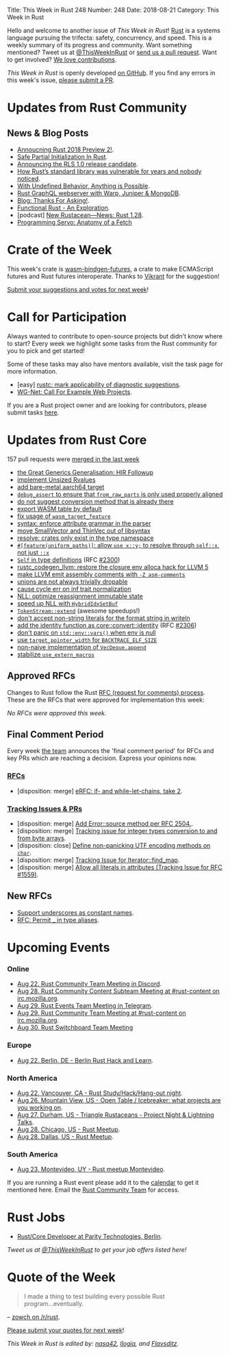 Title: This Week in Rust 248
Number: 248
Date: 2018-08-21
Category: This Week in Rust

Hello and welcome to another issue of *This Week in Rust*!
[Rust](http://rust-lang.org) is a systems language pursuing the trifecta: safety, concurrency, and speed.
This is a weekly summary of its progress and community.
Want something mentioned? Tweet us at [@ThisWeekInRust](https://twitter.com/ThisWeekInRust) or [send us a pull request](https://github.com/cmr/this-week-in-rust).
Want to get involved? [We love contributions](https://github.com/rust-lang/rust/blob/master/CONTRIBUTING.md).

*This Week in Rust* is openly developed [on GitHub](https://github.com/cmr/this-week-in-rust).
If you find any errors in this week's issue, [please submit a PR](https://github.com/cmr/this-week-in-rust/pulls).

# Updates from Rust Community

## News & Blog Posts

* [Annoucning Rust 2018 Preview 2!](https://internals.rust-lang.org/t/annoucning-rust-2018-preview-2/8218).
* [Safe Partial Initialization In Rust](https://scottjmaddox.github.io/Safe-partial-initialization-in-Rust/).
* [Announcing the RLS 1.0 release candidate](https://www.ncameron.org/blog/rls-1-0-release-candidate/).
* [How Rust’s standard library was vulnerable for years and nobody noticed](https://medium.com/@shnatsel/how-rusts-standard-library-was-vulnerable-for-years-and-nobody-noticed-aebf0503c3d6).
* [With Undefined Behavior, Anything is Possible](https://raphlinus.github.io/programming/rust/2018/08/17/undefined-behavior.html).
* [Rust GraphQL webserver with Warp, Juniper & MongoDB](http://alex.amiran.it/post/2018-08-16-rust-graphql-webserver-with-warp-juniper-and-mongodb.html).
* [Blog: Thanks For Asking!](https://llogiq.github.io/2018/08/16/ask.html).
* [Functional Rust - An Exploration](https://www.infoq.com/presentations/functional-rust).
* [podcast] [New Rustacean—News: Rust 1.28](https://newrustacean.com/show_notes/news/rust_1_28/).
* [Programming Servo: Anatomy of a Fetch](https://medium.com/programming-servo/anatomy-of-a-fetch-8872a5c843cd)

# Crate of the Week

This week's crate is [wasm-bindgen-futures](https://crates.io/crates/wasm-bindgen-futures), a crate to make ECMAScript futures and Rust futures interoperate. Thanks to [Vikrant](https://users.rust-lang.org/t/crate-of-the-week/2704/438) for the suggestion!

[Submit your suggestions and votes for next week][submit_crate]!

[submit_crate]: https://users.rust-lang.org/t/crate-of-the-week/2704

# Call for Participation

Always wanted to contribute to open-source projects but didn't know where to start?
Every week we highlight some tasks from the Rust community for you to pick and get started!

Some of these tasks may also have mentors available, visit the task page for more information.

* [easy] [rustc: mark applicability of diagnostic suggestions](https://github.com/rust-lang/rust/issues/50723).
* [WG-Net: Call For Example Web Projects](https://github.com/rust-lang-nursery/wg-net/issues/44).

If you are a Rust project owner and are looking for contributors, please submit tasks [here][guidelines].

[guidelines]: https://users.rust-lang.org/t/twir-call-for-participation/4821

# Updates from Rust Core

157 pull requests were [merged in the last week][merged]

[merged]: https://github.com/search?q=is%3Apr+org%3Arust-lang+is%3Amerged+merged%3A2018-08-13..2018-08-20

* [the Great Generics Generalisation: HIR Followup](https://github.com/rust-lang/rust/pull/51880)
* [implement Unsized Rvalues](https://github.com/rust-lang/rust/pull/51131)
* [add bare-metal aarch64 target](https://github.com/rust-lang/rust/pull/53233)
* [`debug_assert` to ensure that `from_raw_parts` is only used properly aligned](https://github.com/rust-lang/rust/pull/52972)
* [do not suggest conversion method that is already there](https://github.com/rust-lang/rust/pull/53406)
* [export WASM table by default](https://github.com/rust-lang/rust/pull/53237)
* [fix usage of `wasm_target_feature`](https://github.com/rust-lang/rust/pull/53321)
* [syntax: enforce attribute grammar in the parser](https://github.com/rust-lang/rust/pull/53293)
* [move SmallVector and ThinVec out of libsyntax](https://github.com/rust-lang/rust/pull/53085)
* [resolve: crates only exist in the type namespace](https://github.com/rust-lang/rust/pull/53335)
* [`#[feature(uniform_paths)]`: allow `use x::y;` to resolve through `self::x`, not just `::x`](https://github.com/rust-lang/rust/pull/52923)
* [`Self` in type definitions](https://github.com/rust-lang/rust/pull/53324) (RFC [#2300](http://rust-lang.github.io/rfcs/2300-self-in-typedefs.html))
* [rustc_codegen_llvm: restore the closure env alloca hack for LLVM 5](https://github.com/rust-lang/rust/pull/53239)
* [make LLVM emit assembly comments with `-Z asm-comments`](https://github.com/rust-lang/rust/pull/53290)
* [unions are not always trivially dropable](https://github.com/rust-lang/rust/pull/53288)
* [cause cycle err on inf trait normalization](https://github.com/rust-lang/rust/pull/53316)
* [NLL: optimize reassignment immutable state](https://github.com/rust-lang/rust/pull/53258)
* [speed up NLL with `HybridIdxSetBuf`](https://github.com/rust-lang/rust/pull/53383)
* [`TokenStream::extend`](https://github.com/rust-lang/rust/pull/53304) (awesome speedups!)
* [don't accept non-string literals for the format string in writeln](https://github.com/rust-lang/rust/pull/53256)
* [add the identity function as core::convert::identity](https://github.com/rust-lang/rust/pull/47562) (RFC [#2306](https://rust-lang.github.io/rfcs/2306-convert-id.html))
* [don't panic on `std::env::vars()` when env is null](https://github.com/rust-lang/rust/pull/53208)
* [use `target_pointer_width` for `BACKTRACE_ELF_SIZE`](https://github.com/rust-lang/rust/pull/53377)
* [non-naive implementation of `VecDeque.append`](https://github.com/rust-lang/rust/pull/52553)
* [stabilize `use_extern_macros`](https://github.com/rust-lang/rust/pull/50911)

## Approved RFCs

Changes to Rust follow the Rust [RFC (request for comments)
process](https://github.com/rust-lang/rfcs#rust-rfcs). These
are the RFCs that were approved for implementation this week:

*No RFCs were approved this week.*

## Final Comment Period

Every week [the team](https://www.rust-lang.org/team.html) announces the
'final comment period' for RFCs and key PRs which are reaching a
decision. Express your opinions now.

### [RFCs](https://github.com/rust-lang/rfcs/labels/final-comment-period)

* [disposition: merge] [eRFC: if- and while-let-chains, take 2](https://api.github.com/repos/rust-lang/rfcs/issues/2497).

### [Tracking Issues & PRs](https://github.com/rust-lang/rust/labels/final-comment-period)

* [disposition: merge] [Add Error::source method per RFC 2504.](https://api.github.com/repos/rust-lang/rust/issues/53533).
* [disposition: merge] [Tracking issue for integer types conversion to and from byte arrays](https://api.github.com/repos/rust-lang/rust/issues/52963).
* [disposition: close] [Define non-panicking UTF encoding methods on `char`](https://api.github.com/repos/rust-lang/rust/issues/52580).
* [disposition: merge] [Tracking Issue for Iterator::find_map](https://api.github.com/repos/rust-lang/rust/issues/49602).
* [disposition: merge] [Allow all literals in attributes (Tracking Issue for RFC #1559)](https://api.github.com/repos/rust-lang/rust/issues/34981).

## New RFCs

* [Support underscores as constant names](https://api.github.com/repos/rust-lang/rfcs/issues/2526).
* [RFC: Permit _ in type aliases](https://api.github.com/repos/rust-lang/rfcs/issues/2524).

# Upcoming Events

### Online

* [Aug 22. Rust Community Team Meeting in Discord](https://discordapp.com/channels/442252698964721669/443773747350994945).
* [Aug 28. Rust Community Content Subteam Meeting at #rust-content on irc.mozilla.org](irc://irc.mozilla.org/rust-content).
* [Aug 29. Rust Events Team Meeting in Telegram](https://t.me/joinchat/EkKINhHCgZ9llzvPidOssA).
* [Aug 29. Rust Community Team Meeting at #rust-content on irc.mozilla.org](irc://irc.mozilla.org/rust-content).
* [Aug 30. Rust Switchboard Team Meeting]()

### Europe

* [Aug 22. Berlin, DE - Berlin Rust Hack and Learn](https://www.meetup.com/opentechschool-berlin/events/253062831/).

### North America

* [Aug 22. Vancouver, CA - Rust Study/Hack/Hang-out night](https://www.meetup.com/Vancouver-Rust/events/dqldspyxlblb/).
* [Aug 26. Mountain View, US - Open Table / Icebreaker: what projects are you working on](https://www.meetup.com/Rust-Dev-in-Mountain-View/events/glnfcpyxlbjc/).
* [Aug 27. Durham, US - Triangle Rustaceans - Project Night & Lightning Talks](https://www.meetup.com/triangle-rustaceans/events/mfglwpyxlbkc/).
* [Aug 28. Chicago, US - Rust Meetup](https://www.meetup.com/Chicago-Rust-Meetup/events/253621611/).
* [Aug 28. Dallas, US - Rust Meetup](https://www.meetup.com/Dallas-Rust/events/zfgwzmyxlblc/).

### South America

* [Aug 23. Montevideo, UY - Rust meetup Montevideo](https://www.meetup.com/Rust-Uruguay/events/253617627/).

If you are running a Rust event please add it to the [calendar] to get
it mentioned here. Email the [Rust Community Team][community] for access.

[calendar]: https://www.google.com/calendar/embed?src=apd9vmbc22egenmtu5l6c5jbfc%40group.calendar.google.com
[community]: mailto:community-team@rust-lang.org

# Rust Jobs

* [Rust/Core Developer at Parity Technologies, Berlin](https://paritytech.io/jobs/).

*Tweet us at [@ThisWeekInRust](https://twitter.com/ThisWeekInRust) to get your job offers listed here!*

# Quote of the Week

> I made a thing to test building every possible Rust program...eventually.

– [zowch on /r/rust](https://www.reddit.com/r/rust/comments/98v0td/i_made_a_thing_to_test_building_every_possible/).

[Please submit your quotes for next week](http://users.rust-lang.org/t/twir-quote-of-the-week/328)!

*This Week in Rust is edited by: [nasa42](https://github.com/nasa42), [llogiq](https://github.com/llogiq), and [Flavsditz](https://github.com/Flavsditz).*
